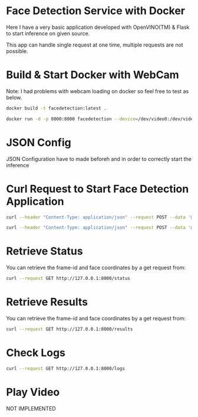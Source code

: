 # Face Detection Service with Docker

Here I have a very basic application developed with OpenVINO(TM) & Flask to start inference on given source.

This app can handle single request at one time, multiple requests are not possible. 

# Build & Start Docker with WebCam

Note: I had problems with webcam loading on docker so feel free to test as below.

```bash
docker build -t facedetection:latest .

docker run -d -p 8000:8000 facedetection --device=/dev/video0:/dev/video0
```

# JSON Config

JSON Configuration have to made beforeh and in order to correctly start the inference

# Curl Request to Start Face Detection Application

```bash
curl --header "Content-Type: application/json" --request POST --data '@inference_config.json' http://127.0.0.1:8000/

curl --header "Content-Type: application/json" --request POST --data '@/home/intel/Projects/face_detection/inference_services/facedetection/inference_config.json' http://127.0.0.1:8000
```

# Retrieve Status

You can retrieve the frame-id and face coordinates by a get request from:

```bash
curl --request GET http://127.0.0.1:8000/status
```

# Retrieve Results

You can retrieve the frame-id and face coordinates by a get request from:

```bash
curl --request GET http://127.0.0.1:8000/results
```

# Check Logs

```bash
curl --request GET http://127.0.0.1:8000/logs
```

# Play Video

NOT IMPLEMENTED